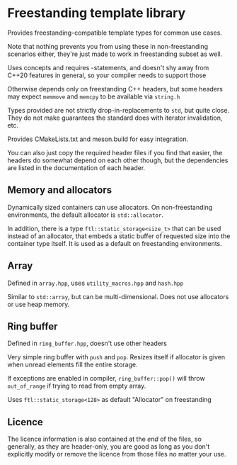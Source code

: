 Freestanding template library
=============================
Provides freestanding-compatible template types for common use cases.

Note that nothing prevents you from using these in non-freestanding
scenarios either, they're just made to work in freestanding subset
as well.

Uses concepts and requires -statements, and doesn't shy away from
C++20 features in general, so your compiler needs to support those

Otherwise depends only on freestanding C++ headers, but some headers
may expect `memmove` and `memcpy` to be available via `string.h`

Types provided are not strictly drop-in-replacements to `std`, but quite close.
They do not make guarantees the standard does with iterator invalidation, etc.


Provides CMakeLists.txt and meson.build for easy integration.


You can also just copy the required header files if you find that easier,
the headers do somewhat depend on each other though, but the dependencies
are listed in the documentation of each header.


Memory and allocators
---------------------
Dynamically sized containers can use allocators.  On non-freestanding
environments, the default allocator is `std::allocator`.

In addition, there is a type `ftl::static_storage<size_t>` that can
be used instead of an allocator, that embeds a static buffer of requested
size into the container type itself.  It is used as a default on
freestanding environments.


Array
-----
Defined in `array.hpp`, uses `utility_macros.hpp` and `hash.hpp`

Similar to `std::array`, but can be multi-dimensional.  Does not use
allocators or use heap memory.


Ring buffer
-----------
Defined in `ring_buffer.hpp`, doesn't use other headers

Very simple ring buffer with `push` and `pop`.  Resizes itself
if allocator is given when unread elements fill the entire
storage.

If exceptions are enabled in compiler, `ring_buffer::pop()` will
throw `out_of_range` if trying to read from empty array.

Uses `ftl::static_storage<128>` as default "Allocator" on freestanding


Licence
-------
The licence information is also contained at the *end* of the files,
so generally, as they are header-only, you are good as long as you don't
explicitly modify or remove the licence from those files no matter your use.

